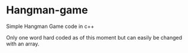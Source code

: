 # Hangman-game
Simple Hangman Game code in c++

Only one word hard coded as of this moment but can easily be changed with an array.

